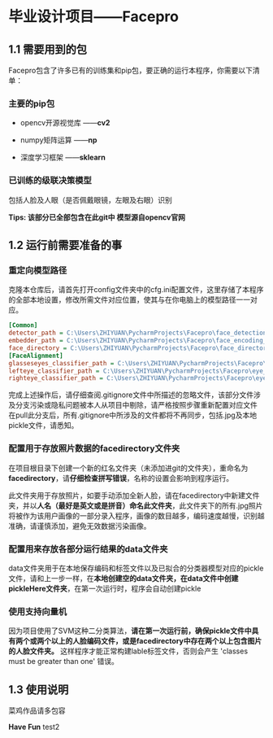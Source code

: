 # 毕业设计项目——Facepro
## 1.1 需要用到的包
Facepro包含了许多已有的训练集和pip包，要正确的运行本程序，你需要以下清单：

### 主要的pip包
- opencv开源视觉库 ——**cv2**
 
- numpy矩阵运算 ——**np**
 
- 深度学习框架 ——**sklearn**
 
 ### 已训练的级联决策模型
 包括人脸及人眼（是否佩戴眼镜，左眼及右眼）识别
 
 **Tips: 该部分已全部包含在此git中 模型源自opencv官网**
 
 
 ## 1.2 运行前需要准备的事
 ### 重定向模型路径
  克隆本仓库后，请首先打开config文件夹中的cfg.ini配置文件，这里存储了本程序的全部本地设置，修改所需文件对应位置，使其与在你电脑上的模型路径一一对应。
```.ini
[Common]
detector_path = C:\Users\ZHIYUAN\PycharmProjects\Facepro\face_detection_model
embedder_path = C:\Users\ZHIYUAN\PycharmProjects\Facepro\face_encoding_model\openface_nn4.small2.v1.t7
face_directory = C:\Users\ZHIYUAN\PycharmProjects\Facepro\face_directory
[FaceAlignment]
glasseseyes_classifier_path = C:\Users\ZHIYUAN\PycharmProjects\Facepro\eye_detection_model\haarcascade_eye_tree_eyeglasses.xml
lefteye_classifier_path = C:\Users\ZHIYUAN\PycharmProjects\Facepro\eye_detection_model\haarcascade_lefteye_2splits.xml
righteye_classifier_path = C:\Users\ZHIYUAN\PycharmProjects\Facepro\eye_detection_model\haarcascade_righteye_2splits.xml

```
完成上述操作后，请仔细查阅.gitignore文件中所描述的忽略文件，该部分文件涉及分支污染或隐私问题被本人从项目中剔除，请严格按照步骤重新配置对应文件
在pull此分支后，所有.gitignore中所涉及的文件都将不再同步，包括.jpg及本地pickle文件，请悉知。

### 配置用于存放照片数据的facedirectory文件夹
在项目根目录下创建一个新的红名文件夹（未添加进git的文件夹），重命名为**facedirectory**，请**仔细检查拼写错误**，名称的设置会影响到程序运行。

此文件夹用于存放照片，如要手动添加全新人脸，请在facedirectory中新建文件夹，并以**人名（最好是英文或是拼音）命名此文件夹**，此文件夹下的所有.jpg照片将被作为该用户画像的一部分录入程序，画像的数目越多，编码速度越慢，识别越准确，请谨慎添加，避免无效数据污染画像。
### 配置用来存放各部分运行结果的data文件夹
data文件夹用于在本地保存编码和标签文件以及已拟合的分类器模型对应的pickle文件，请和上一步一样，在**本地创建空的data文件夹，在data文件中创建pickleHere文件夹**，在第一次运行时，程序会自动创建pickle
### 使用支持向量机
因为项目使用了SVM这种二分类算法，**请在第一次运行前，确保pickle文件中具有两个或两个以上的人脸编码文件，或是facedirectory中存在两个以上包含图片的人脸文件夹。** 这样程序才能正常构建lable标签文件，否则会产生 'classes must be greater than one' 错误。
## 1.3 使用说明
菜鸡作品请多包容

 **Have Fun**
test2